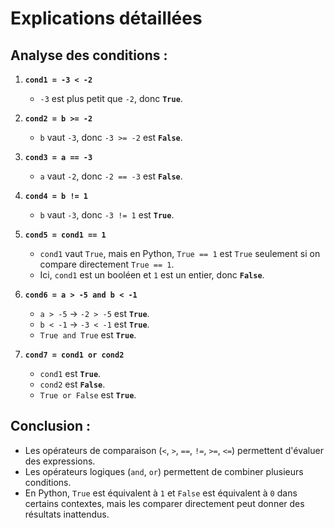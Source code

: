 # Explications détaillées

## Analyse des conditions :

1. **`cond1 = -3 < -2`**  
   - `-3` est plus petit que `-2`, donc **`True`**.

2. **`cond2 = b >= -2`**  
   - `b` vaut `-3`, donc `-3 >= -2` est **`False`**.

3. **`cond3 = a == -3`**  
   - `a` vaut `-2`, donc `-2 == -3` est **`False`**.

4. **`cond4 = b != 1`**  
   - `b` vaut `-3`, donc `-3 != 1` est **`True`**.

5. **`cond5 = cond1 == 1`**  
   - `cond1` vaut `True`, mais en Python, `True == 1` est `True` seulement si on compare directement `True == 1`.  
   - Ici, `cond1` est un booléen et `1` est un entier, donc **`False`**.

6. **`cond6 = a > -5 and b < -1`**  
   - `a > -5` → `-2 > -5` est **`True`**.  
   - `b < -1` → `-3 < -1` est **`True`**.  
   - `True and True` est **`True`**.

7. **`cond7 = cond1 or cond2`**  
   - `cond1` est **`True`**.  
   - `cond2` est **`False`**.  
   - `True or False` est **`True`**.

## Conclusion :
- Les opérateurs de comparaison (`<`, `>`, `==`, `!=`, `>=`, `<=`) permettent d'évaluer des expressions.
- Les opérateurs logiques (`and`, `or`) permettent de combiner plusieurs conditions.
- En Python, `True` est équivalent à `1` et `False` est équivalent à `0` dans certains contextes, mais les comparer directement peut donner des résultats inattendus.